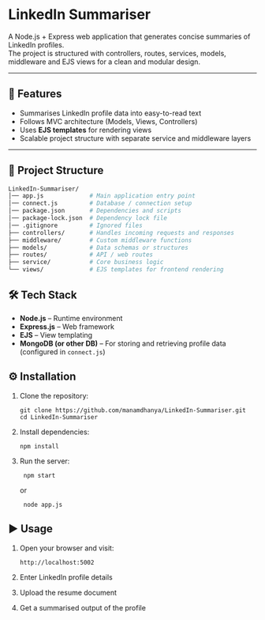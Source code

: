 # LinkedIn Summariser

A Node.js + Express web application that generates concise summaries of LinkedIn profiles.  
The project is structured with controllers, routes, services, models, middleware and EJS views for a clean and modular design.

---

## 🚀 Features

- Summarises LinkedIn profile data into easy-to-read text  
- Follows MVC architecture (Models, Views, Controllers)  
- Uses **EJS templates** for rendering views  
- Scalable project structure with separate service and middleware layers  

---

## 📂 Project Structure

```bash
LinkedIn-Summariser/
│── app.js             # Main application entry point
│── connect.js         # Database / connection setup
│── package.json       # Dependencies and scripts
│── package-lock.json  # Dependency lock file
│── .gitignore         # Ignored files
├── controllers/       # Handles incoming requests and responses
├── middleware/        # Custom middleware functions
├── models/            # Data schemas or structures
├── routes/            # API / web routes
├── service/           # Core business logic
└── views/             # EJS templates for frontend rendering
```


## 🛠️ Tech Stack

- **Node.js** – Runtime environment  
- **Express.js** – Web framework  
- **EJS** – View templating  
- **MongoDB (or other DB)** – For storing and retrieving profile data (configured in `connect.js`)  

## ⚙️ Installation

1. Clone the repository:
   ```
   git clone https://github.com/manamdhanya/LinkedIn-Summariser.git
   cd LinkedIn-Summariser
   ```

3. Install dependencies:
   ```
   npm install
   ```
   
5. Run the server:
   ```
    npm start
   ```
   or
   
   ```
    node app.js
   ```
   

## ▶️ Usage

1. Open your browser and visit:

   ```
   http://localhost:5002
   ```
2. Enter LinkedIn profile details
3. Upload the resume document
4. Get a summarised output of the profile
